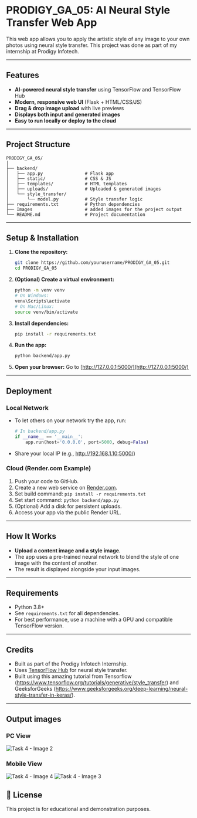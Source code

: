 # PRODIGY_GA_05: AI Neural Style Transfer Web App

This web app allows you to apply the artistic style of any image to your own photos using neural style transfer. This project was done as part of my internship at Prodigy Infotech.

---

## Features

- **AI-powered neural style transfer** using TensorFlow and TensorFlow Hub
- **Modern, responsive web UI** (Flask + HTML/CSS/JS)
- **Drag & drop image upload** with live previews
- **Displays both input and generated images**
- **Easy to run locally or deploy to the cloud**

---

## Project Structure

```
PRODIGY_GA_05/
│
├── backend/
│   ├── app.py                # Flask app
│   ├── static/               # CSS & JS
│   ├── templates/            # HTML templates
│   ├── uploads/              # Uploaded & generated images
│   └── style_transfer/
│       └── model.py          # Style transfer logic
├── requirements.txt          # Python dependencies
├── Images                    # added images for the project output
└── README.md                 # Project documentation
```

---

## Setup & Installation

1. **Clone the repository:**
   ```sh
   git clone https://github.com/yourusername/PRODIGY_GA_05.git
   cd PRODIGY_GA_05
   ```
2. **(Optional) Create a virtual environment:**
   ```sh
   python -m venv venv
   # On Windows:
   venv\Scripts\activate
   # On Mac/Linux:
   source venv/bin/activate
   ```
3. **Install dependencies:**
   ```sh
   pip install -r requirements.txt
   ```
4. **Run the app:**
   ```sh
   python backend/app.py
   ```
5. **Open your browser:**
   Go to [http://127.0.0.1:5000/](http://127.0.0.1:5000/)

---

## Deployment

### **Local Network**

- To let others on your network try the app, run:
  ```python
  # In backend/app.py
  if __name__ == '__main__':
      app.run(host='0.0.0.0', port=5000, debug=False)
  ```
- Share your local IP (e.g., http://192.168.1.10:5000/)

### **Cloud (Render.com Example)**

1. Push your code to GitHub.
2. Create a new web service on [Render.com](https://render.com/).
3. Set build command: `pip install -r requirements.txt`
4. Set start command: `python backend/app.py`
5. (Optional) Add a disk for persistent uploads.
6. Access your app via the public Render URL.

---

## How It Works

- **Upload a content image and a style image.**
- The app uses a pre-trained neural network to blend the style of one image with the content of another.
- The result is displayed alongside your input images.

---

## Requirements

- Python 3.8+
- See `requirements.txt` for all dependencies.
- For best performance, use a machine with a GPU and compatible TensorFlow version.

---

## Credits

- Built as part of the Prodigy Infotech Internship.
- Uses [TensorFlow Hub](https://tfhub.dev/) for neural style transfer.
- Built using this amazing tutorial from Tensorflow (https://www.tensorflow.org/tutorials/generative/style_transfer) and GeeksforGeeks (https://www.geeksforgeeks.org/deep-learning/neural-style-transfer-in-keras/).

---

## Output images

### PC View
![Task 4 - Image 2](images/Task%204%20image%202.png)

### Mobile View
![Task 4 - Image 4](images/image%204%20task%204jpg.jpg)
![Task 4 - Image 3](images/image%203%20task%204.jpg)

## 📄 License

This project is for educational and demonstration purposes.
